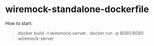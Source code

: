 # wiremock-standalone-dockerfile

How to start:

> docker build -t wiremock-server .
> docker run -p 8080:8080 wiremock-server
